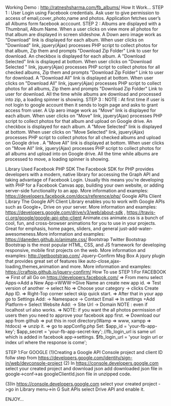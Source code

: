 Working Demo : http://ratneshsharma.com/fb_albums/
How It Work…
STEP 1 :
User Login using Facebook credentials. Ask user to give permission to access of email,cover_photo,name and photos. Application fetches user’s all Albums form facebook acccount.
STEP 2 :
Albums are displayed with a Thumbnail, Album Name. When a user clicks on view more all photos for that album are displayed in screen slideshow.
A Down aero image work as "Download" link is displayed for each album. When user clicks on "Download" link, jquery(Ajax) processes PHP script to collect photos for that album, Zip them and prompts "Download Zip Folder" Link to user for download.
An checkbox is displayed for each album. A "Download Selected" link is displayed at bottom. When user clicks on "Download Selected " link, jquery(Ajax) processes PHP script to collect photos for all checked albums, Zip them and prompts "Download Zip Folder" Link to user for download.
A "Download All" link is displayed at bottom. When user clicks on "Download All" link, jquery(Ajax) processes PHP script to collect photos for all albums, Zip them and prompts "Download Zip Folder" Link to user for download.
All the time while albums are download and processed into zip, a loading spinner is showing.
STEP 3 :
NOTE : At first time if user is not login to google account then it sends to login page and asks to grant access from user.
A  Up aero image work as "Move" link is displayed for each album. When user clicks on "Move" link, jquery(Ajax) processes PHP script to collect photos for that album and upload on Google drive.
An checkbox is displayed for each album. A "Move Selected" link is displayed at bottom. When user clicks on "Move Selected" link, jquery(Ajax) processes PHP script to collect photos for all checked albums and upload on Google drive .
A "Move All" link is displayed at bottom. When user clicks on "Move All" link, jquery(Ajax) processes PHP script to collect photos for all albums and upload into on Google drive.
All the time while albums are processed to move, a loading spinner is showing.

Library Used
Facebook PHP SDK
The Facebook SDK for PHP provides developers with a modern, native library for accessing the Graph API and taking advantage of Facebook Login. Usually this means you're developing with PHP for a Facebook Canvas app, building your own website, or adding server-side functionality to an app. More information and examples: https://developers.facebook.com/docs/reference/php/
Google APIs Client Library
The Google API Client Library enables you to work with Google APIs such as Google+, Drive on your server. More information and examples: https://developers.google.com/drive/v3/web/about-sdk ,  https://travis-ci.org/google/google-api-php-client
Animate.css
animate.css is a bunch of cool, fun, and cross-browser animations for you to use in your projects. Great for emphasis, home pages, sliders, and general just-add-water-awesomeness.More information and examples: https://daneden.github.io/animate.css/
Bootstrap
Twitter Bootstrap Bootstrap is the most popular HTML, CSS, and JS framework for developing responsive, mobile first projects on the web. More information and examples: http://getbootstrap.com/
Jquery-Confirm Msg Box
A jqury plugin that provides great set of features like auto-close,ajax-loading,themes,animation and more. More information and examples: https://craftpip.github.io/jquery-confirm/
How To use
STEP 1:For FACEBOOK
=> First of all Go on https://developers.facebook.com/ => From menu select Apps->Add a New App->WWW->Give Name an create new app id. => Test version of another -> select No => Choose your category -> clicks Create App ID. => Right-Top corner select skip quick start.
=> After that in your app go to Settings Add: -> Namespace -> Contact Email
=> In settings +Add Platform-> Select Website Add: -> Site Url -> Domain NOTE : even if localhost url also works.
=> NOTE: if you want the all photos permission of users then you need to approve your facebook app first.
=> Download our app from github => put this in root directory(Wamp => www, xampp => htdocs) => unzip it. => go to appConfig.php Set: $app_id = 'your-fb-app-key'; $app_secret = 'your-fb-app-secret-key';
	//fb_login_url is same url which is added in facebook app->settings.
	$fb_login_url = 'your login url or index url where the response is come'; 

STEP 1:For GOOGLE
(1)Creating a Google API Console project and client ID follw step from https://developers.google.com/identity/sign-in/web/devconsole-project 
(2) In https://console.developers.google.com select your created project and download json add downloaded json file in google->conf->as googleClientId.json file in unzipped code.

(3)In https://console.developers.google.com select your created project ->go in Library menu->in G Suit APIs select Drive API and enable it.

ENJOY…
	






